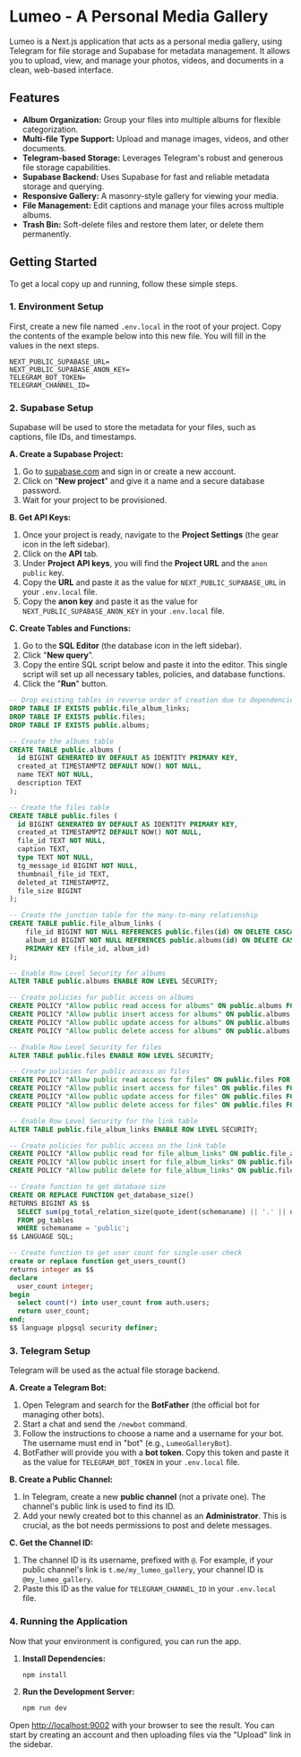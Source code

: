 # Lumeo - A Personal Media Gallery

Lumeo is a Next.js application that acts as a personal media gallery, using Telegram for file storage and Supabase for metadata management. It allows you to upload, view, and manage your photos, videos, and documents in a clean, web-based interface.

## Features

-   **Album Organization:** Group your files into multiple albums for flexible categorization.
-   **Multi-file Type Support:** Upload and manage images, videos, and other documents.
-   **Telegram-based Storage:** Leverages Telegram's robust and generous file storage capabilities.
-   **Supabase Backend:** Uses Supabase for fast and reliable metadata storage and querying.
-   **Responsive Gallery:** A masonry-style gallery for viewing your media.
-   **File Management:** Edit captions and manage your files across multiple albums.
-   **Trash Bin:** Soft-delete files and restore them later, or delete them permanently.

## Getting Started

To get a local copy up and running, follow these simple steps.

### 1. Environment Setup

First, create a new file named `.env.local` in the root of your project. Copy the contents of the example below into this new file. You will fill in the values in the next steps.

```
NEXT_PUBLIC_SUPABASE_URL=
NEXT_PUBLIC_SUPABASE_ANON_KEY=
TELEGRAM_BOT_TOKEN=
TELEGRAM_CHANNEL_ID=
```

### 2. Supabase Setup

Supabase will be used to store the metadata for your files, such as captions, file IDs, and timestamps.

**A. Create a Supabase Project:**

1.  Go to [supabase.com](https://supabase.com) and sign in or create a new account.
2.  Click on "**New project**" and give it a name and a secure database password.
3.  Wait for your project to be provisioned.

**B. Get API Keys:**

1.  Once your project is ready, navigate to the **Project Settings** (the gear icon in the left sidebar).
2.  Click on the **API** tab.
3.  Under **Project API keys**, you will find the **Project URL** and the `anon` `public` key.
4.  Copy the **URL** and paste it as the value for `NEXT_PUBLIC_SUPABASE_URL` in your `.env.local` file.
5.  Copy the **anon key** and paste it as the value for `NEXT_PUBLIC_SUPABASE_ANON_KEY` in your `.env.local` file.

**C. Create Tables and Functions:**

1.  Go to the **SQL Editor** (the database icon in the left sidebar).
2.  Click "**New query**".
3.  Copy the entire SQL script below and paste it into the editor. This single script will set up all necessary tables, policies, and database functions.
4.  Click the "**Run**" button.

```sql
-- Drop existing tables in reverse order of creation due to dependencies
DROP TABLE IF EXISTS public.file_album_links;
DROP TABLE IF EXISTS public.files;
DROP TABLE IF EXISTS public.albums;

-- Create the albums table
CREATE TABLE public.albums (
  id BIGINT GENERATED BY DEFAULT AS IDENTITY PRIMARY KEY,
  created_at TIMESTAMPTZ DEFAULT NOW() NOT NULL,
  name TEXT NOT NULL,
  description TEXT
);

-- Create the files table
CREATE TABLE public.files (
  id BIGINT GENERATED BY DEFAULT AS IDENTITY PRIMARY KEY,
  created_at TIMESTAMPTZ DEFAULT NOW() NOT NULL,
  file_id TEXT NOT NULL,
  caption TEXT,
  type TEXT NOT NULL,
  tg_message_id BIGINT NOT NULL,
  thumbnail_file_id TEXT,
  deleted_at TIMESTAMPTZ,
  file_size BIGINT
);

-- Create the junction table for the many-to-many relationship
CREATE TABLE public.file_album_links (
    file_id BIGINT NOT NULL REFERENCES public.files(id) ON DELETE CASCADE,
    album_id BIGINT NOT NULL REFERENCES public.albums(id) ON DELETE CASCADE,
    PRIMARY KEY (file_id, album_id)
);

-- Enable Row Level Security for albums
ALTER TABLE public.albums ENABLE ROW LEVEL SECURITY;

-- Create policies for public access on albums
CREATE POLICY "Allow public read access for albums" ON public.albums FOR SELECT USING (true);
CREATE POLICY "Allow public insert access for albums" ON public.albums FOR INSERT WITH CHECK (true);
CREATE POLICY "Allow public update access for albums" ON public.albums FOR UPDATE USING (true);
CREATE POLICY "Allow public delete access for albums" ON public.albums FOR DELETE USING (true);

-- Enable Row Level Security for files
ALTER TABLE public.files ENABLE ROW LEVEL SECURITY;

-- Create policies for public access on files
CREATE POLICY "Allow public read access for files" ON public.files FOR SELECT USING (true);
CREATE POLICY "Allow public insert access for files" ON public.files FOR INSERT WITH CHECK (true);
CREATE POLICY "Allow public update access for files" ON public.files FOR UPDATE USING (true);
CREATE POLICY "Allow public delete access for files" ON public.files FOR DELETE USING (true);

-- Enable Row Level Security for the link table
ALTER TABLE public.file_album_links ENABLE ROW LEVEL SECURITY;

-- Create policies for public access on the link table
CREATE POLICY "Allow public read for file_album_links" ON public.file_album_links FOR SELECT USING (true);
CREATE POLICY "Allow public insert for file_album_links" ON public.file_album_links FOR INSERT WITH CHECK (true);
CREATE POLICY "Allow public delete for file_album_links" ON public.file_album_links FOR DELETE USING (true);

-- Create function to get database size
CREATE OR REPLACE FUNCTION get_database_size()
RETURNS BIGINT AS $$
  SELECT sum(pg_total_relation_size(quote_ident(schemaname) || '.' || quote_ident(tablename)))::BIGINT 
  FROM pg_tables 
  WHERE schemaname = 'public';
$$ LANGUAGE SQL;

-- Create function to get user count for single-user check
create or replace function get_users_count()
returns integer as $$
declare
  user_count integer;
begin
  select count(*) into user_count from auth.users;
  return user_count;
end;
$$ language plpgsql security definer;
```

### 3. Telegram Setup

Telegram will be used as the actual file storage backend.

**A. Create a Telegram Bot:**

1.  Open Telegram and search for the **BotFather** (the official bot for managing other bots).
2.  Start a chat and send the `/newbot` command.
3.  Follow the instructions to choose a name and a username for your bot. The username must end in "bot" (e.g., `LumeoGalleryBot`).
4.  BotFather will provide you with a **bot token**. Copy this token and paste it as the value for `TELEGRAM_BOT_TOKEN` in your `.env.local` file.

**B. Create a Public Channel:**

1.  In Telegram, create a new **public channel** (not a private one). The channel's public link is used to find its ID.
2.  Add your newly created bot to this channel as an **Administrator**. This is crucial, as the bot needs permissions to post and delete messages.

**C. Get the Channel ID:**

1.  The channel ID is its username, prefixed with `@`. For example, if your public channel's link is `t.me/my_lumeo_gallery`, your channel ID is `@my_lumeo_gallery`.
2.  Paste this ID as the value for `TELEGRAM_CHANNEL_ID` in your `.env.local` file.

### 4. Running the Application

Now that your environment is configured, you can run the app.

1.  **Install Dependencies:**
    ```bash
    npm install
    ```
2.  **Run the Development Server:**
    ```bash
    npm run dev
    ```

Open [http://localhost:9002](http://localhost:9002) with your browser to see the result. You can start by creating an account and then uploading files via the "Upload" link in the sidebar.

